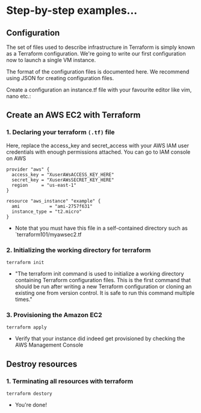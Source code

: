 # Step-by-step examples...

## Configuration
The set of files used to describe infrastructure in Terraform is simply known as a Terraform configuration. We're going to write our first configuration now to launch a single VM instance.

The format of the configuration files is documented here. We recommend using JSON for creating configuration files.

Create a configuration an instance.tf file with your favourite editor like vim, nano etc.:

## Create an AWS EC2 with Terraform

### 1. Declaring your terraform `(.tf)` file
Here, replace the access_key and secret_access with your AWS IAM user credentials with enough permissions attached. You can go to IAM console on AWS
```
provider "aws" {
  access_key = "XuserAWsACCESS_KEY_HERE"
  secret_key = "XuserAWsSECRET_KEY_HERE"
  region     = "us-east-1"
}

resource "aws_instance" "example" {
  ami           = "ami-2757f631"
  instance_type = "t2.micro"
}
```
- Note that you must have this file in a self-contained directory such as `terraform101/myawsec2.tf

### 2. Initializing the working directory for terraform
`terraform init`
- "The terraform init command is used to initialize a working directory containing Terraform configuration files. This is the first command that should be run after writing a new Terraform configuration or cloning an existing one from version control. It is safe to run this command multiple times."

### 3. Provisioning the Amazon EC2
`terraform apply`
- Verify that your instance did indeed get provisioned by checking the AWS Management Console

## Destroy resources
### 1. Terminating all resources with terraform
`terraform destory`
- You're done!
